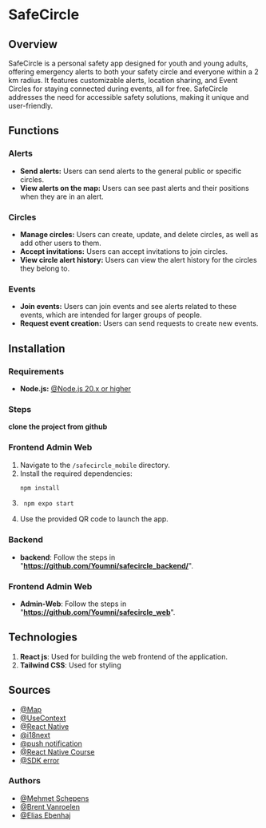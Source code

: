 # SafeCircle 
## Overview
SafeCircle is a personal safety app designed for youth and young adults, offering emergency alerts to both your safety circle and everyone within a 2 km radius. It features customizable alerts, location sharing, and Event Circles for staying connected during events, all for free. SafeCircle addresses the need for accessible safety solutions, making it unique and user-friendly.

## Functions

### Alerts
- **Send alerts:** Users can send alerts to the general public or specific circles.
- **View alerts on the map:** Users can see past alerts and their positions when they are in an alert.

### Circles
- **Manage circles:** Users can create, update, and delete circles, as well as add other users to them.
- **Accept invitations:** Users can accept invitations to join circles.
- **View circle alert history:** Users can view the alert history for the circles they belong to.
  
### Events
- **Join events:** Users can join events and see alerts related to these events, which are intended for larger groups of people.
- **Request event creation:** Users can send requests to create new events.


## Installation
### Requirements
- **Node.js:** [@Node.js 20.x or higher](https://nodejs.org/en)

### Steps
**clone the project from github**

### Frontend Admin Web
1. Navigate to the `/safecircle_mobile` directory.
2. Install the required dependencies:
   ```bash
   npm install
   ```
3. ```bash
    npm expo start
    ```
4. Use the provided QR code to launch the app.

### Backend
- **backend**: Follow the steps in "**https://github.com/Youmni/safecircle_backend/**".

### Frontend Admin Web
- **Admin-Web**: Follow the steps in "**https://github.com/Youmni/safecircle_web**".

## Technologies
1. **React js**: Used for building the web frontend of the application.
2. **Tailwind CSS**: Used for styling

## Sources 
- [@Map](https://pigeon-maps.js.org/)
- [@UseContext](https://react.dev/reference/react/useContext)
- [@React Native](https://reactnative.dev/docs/modal)
- [@i18next](https://www.i18next.com/)
- [@push notification](https://youtu.be/xYRbYG77M_o?si=DDhX8zPcWF-IdSlB)
- [@React Native Course](https://www.youtube.com/watch?v=0-S5a0eXPoc&t=2413s)
- [@SDK error](https://chatgpt.com/share/67599fbf-ed20-8011-a10f-998d45b85a05)
  
### Authors
- [@Mehmet Schepens](https://github.com/MehmetSpns)
- [@Brent Vanroelen](https://github.com/brentvanroelen)
- [@Elias Ebenhaj](https://github.com/ebenhaj2005)
